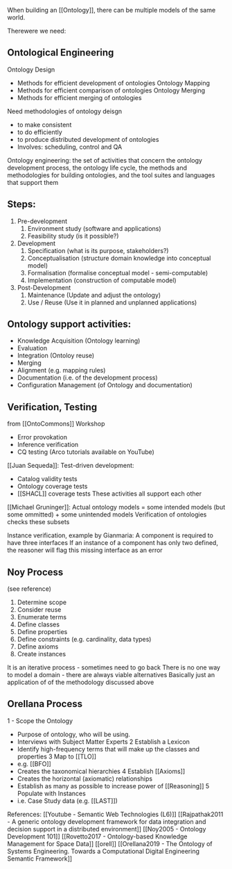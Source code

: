 When building an [[Ontology]], there can be multiple models of the same world.

Therewere we need:

## Ontological Engineering
Ontology Design
 - Methods for efficient development of ontologies
Ontology Mapping
 - Methods for efficient comparison of ontologies
Ontology Merging
 - Methods for efficient merging of ontologies

Need methodologies of ontology deisgn
 - to make consistent
 - to do efficiently
 - to produce distributed development of ontologies
 - Involves: scheduling, control and QA

Ontology engineering: the set of activities that concern the ontology development process, the ontology life cycle, the methods and methodologies for building ontologies, and the tool suites and languages that support them

## Steps:
1. Pre-development
	1.	Environment study (software and applications)
	2.	Feasibility study (is it possible?)
2.	Development
	1.	Specification (what is its purpose, stakeholders?)
	2.	Conceptualisation (structure domain knowledge into conceptual model)
	3.	Formalisation (formalise conceptual model - semi-computable)
	4.	Implementation (construction of computable model)
3.	Post-Development
	1.	Maintenance (Update and adjust the ontology)
	2.	Use / Reuse (Use it in planned and unplanned applications)

## Ontology support activities:
 - Knowledge Acquisition (Ontology learning)
 - Evaluation
 - Integration (Ontoloy reuse)
 - Merging
 - Alignment (e.g. mapping rules)
 - Documentation (i.e. of the development process)
 - Configuration Management (of Ontology and documentation)

## Verification, Testing
from [[OntoCommons]] Workshop
 - Error provokation
 - Inference verification
 - CQ testing
(Arco tutorials available on YouTube)

[[Juan Sequeda]]:
Test-driven development:
 - Catalog validity tests
 - Ontology coverage tests
 - [[SHACL]] coverage tests
These activities all support each other

[[Michael Gruninger]]:
Actual ontology models = 
some intended models (but some ommitted) + some unintended models
Verification of ontologies checks these subsets

Instance verification, example by Gianmaria:
A component is required to have three interfaces
If an instance of a component has only two defined, the reasoner will flag this missing interface as an error


## Noy Process
(see reference)
1. Determine scope
2. Consider reuse
3. Enumerate terms
4. Define classes
5. Define properties
6. Define constraints (e.g. cardinality, data types)
7. Define axioms
8. Create instances

It is an iterative process - sometimes need to go back
There is no one way to model a domain - there are always viable alternatives
Basically just an application of of the methodology discussed above


## Orellana Process
1 - Scope the Ontology
 - Purpose of ontology, who will be using.
 - Interviews with Subject Matter Experts
2 Establish a Lexicon
 - Identify high-frequency terms that will make up the classes and properties
3 Map to [[TLO]]
 - e.g. [[BFO]]
 - Creates the taxonomical hierarchies
4 Establish [[Axioms]]
 - Creates the horizontal (axiomatic) relationships
 - Establish as many as possible to increase power of [[Reasoning]]
5 Populate with Instances
 - i.e. Case Study data (e.g. [[LAST]])


References:
[[Youtube - Semantic Web Technologies (L6)]]
[[Rajpathak2011 - A generic ontology development framework for data integration and decision support in a distributed environment]]
[[Noy2005 - Ontology Development 101]]
[[Rovetto2017 - Ontology-based Knowledge Management for Space Data]]
[[orell]]
[[Orellana2019 - The Ontology of Systems Engineering. Towards a Computational Digital Engineering Semantic Framework]]